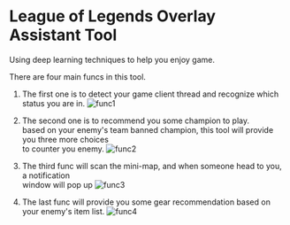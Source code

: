 # League of Legends Overlay Assistant Tool

Using deep learning techniques to help you enjoy game.

There are four main funcs in this tool.

1. The first one is to detect your game client thread and recognize which status you are in.
![func1](https://user-images.githubusercontent.com/24391143/80825500-60e17e00-8b95-11ea-8ae3-32899cc5721b.gif)

2. The second one is to recommend you some champion to play.<br>
 based on your enemy's team banned champion, this tool will provide you three more choices <br> to counter you enemy.
![func2](https://user-images.githubusercontent.com/24391143/80828012-7658a700-8b99-11ea-8737-b355d4a17ab1.gif)

3. The third func will scan the mini-map, and when someone head to you, a notification <br> window will pop up
![func3](https://user-images.githubusercontent.com/24391143/80831564-ec600c80-8b9f-11ea-97e1-16afa76fe2f8.gif)

4. The last func will provide you some gear recommendation based on your enemy's item list.
![func4](https://user-images.githubusercontent.com/24391143/80831564-ec600c80-8b9f-11ea-97e1-16afa76fe2f8.gif)
